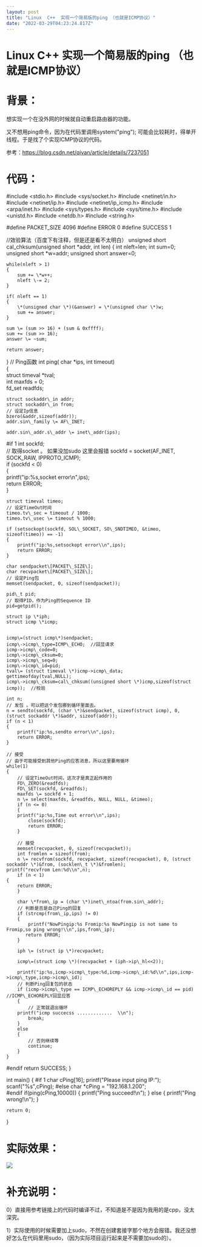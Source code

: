 ```yaml
---
layout: post
title: "Linux  C++  实现一个简易版的ping （也就是ICMP协议）"
date: "2022-03-29T04:23:24.817Z"
---
```

Linux C++ 实现一个简易版的ping （也就是ICMP协议）
==================================

背景：
===

想实现一个在没外网的时候就自动重启路由器的功能。

又不想用ping命令，因为在代码里调用system("ping"); 可能会比较耗时，得单开线程。于是找了个实现ICMP协议的代码。

参考：https://blog.csdn.net/qivan/article/details/7237051

代码：
===

#include <stdio.h>
#include <sys/socket.h>
#include <netinet/in.h>
#include <netinet/ip.h>
#include <netinet/ip\_icmp.h>
#include <arpa/inet.h>
#include <sys/types.h>
#include <sys/time.h>
#include <unistd.h>
#include <netdb.h>
#include <string.h> 

#define PACKET\_SIZE     4096
#define ERROR           0
#define SUCCESS         1
 
//效验算法（百度下有注释，但是还是看不太明白）
unsigned short cal\_chksum(unsigned short \*addr, int len)
{
    int nleft=len;
    int sum=0;
    unsigned short \*w=addr;
    unsigned short answer=0;
    
    while(nleft > 1)
    {
        sum += \*w++;
        nleft \-= 2;
    }
    
    if( nleft == 1)
    {       
        \*(unsigned char \*)(&answer) = \*(unsigned char \*)w;
        sum += answer;
    }
    
    sum \= (sum >> 16) + (sum & 0xffff);
    sum += (sum >> 16);
    answer \= ~sum;
    
    return answer;
}
// Ping函数
int ping( char \*ips, int timeout)  
{  
    struct timeval \*tval;        
    int maxfds = 0;  
    fd\_set readfds;  
    
    struct sockaddr\_in addr;  
    struct sockaddr\_in from;  
    // 设定Ip信息  
    bzero(&addr,sizeof(addr));  
    addr.sin\_family \= AF\_INET;  

    addr.sin\_addr.s\_addr \= inet\_addr(ips);  

#if 1
    int sockfd;  
    // 取得socket  。  如果没加sudo 这里会报错
    sockfd = socket(AF\_INET, SOCK\_RAW, IPPROTO\_ICMP);  
    if (sockfd < 0)  
    {  
        printf("ip:%s,socket error\\n",ips);  
        return ERROR;  
    }  
    
    struct timeval timeo;  
    // 设定TimeOut时间  
    timeo.tv\_sec = timeout / 1000;  
    timeo.tv\_usec \= timeout % 1000;  
    
    if (setsockopt(sockfd, SOL\_SOCKET, SO\_SNDTIMEO, &timeo, sizeof(timeo)) == -1)  
    {  
        printf("ip:%s,setsockopt error\\n",ips);  
        return ERROR;  
    }  
 
    char sendpacket\[PACKET\_SIZE\];  
    char recvpacket\[PACKET\_SIZE\];  
    // 设定Ping包  
    memset(sendpacket, 0, sizeof(sendpacket));  
    
    pid\_t pid;  
    // 取得PID，作为Ping的Sequence ID  
    pid=getpid();  
    
    struct ip \*iph;  
    struct icmp \*icmp;  
    
  
    icmp\=(struct icmp\*)sendpacket;  
    icmp\->icmp\_type=ICMP\_ECHO;  //回显请求
    icmp->icmp\_code=0;  
    icmp\->icmp\_cksum=0;  
    icmp\->icmp\_seq=0;  
    icmp\->icmp\_id=pid; 
    tval\= (struct timeval \*)icmp->icmp\_data;  
    gettimeofday(tval,NULL);  
    icmp\->icmp\_cksum=cal\_chksum((unsigned short \*)icmp,sizeof(struct icmp));  //校验
    
    int n;  
    // 发包 。可以把这个发包挪到循环里面去。 
    n = sendto(sockfd, (char \*)&sendpacket, sizeof(struct icmp), 0, (struct sockaddr \*)&addr, sizeof(addr));  
    if (n < 1)  
    {  
        printf("ip:%s,sendto error\\n",ips);  
        return ERROR;  
    }  
    
    // 接受  
    // 由于可能接受到其他Ping的应答消息，所以这里要用循环  
    while(1)  
    {  
        // 设定TimeOut时间，这次才是真正起作用的  
        FD\_ZERO(&readfds);  
        FD\_SET(sockfd, &readfds);  
        maxfds \= sockfd + 1;  
        n \= select(maxfds, &readfds, NULL, NULL, &timeo);  
        if (n <= 0)  
        {              
        printf("ip:%s,Time out error\\n",ips);  
            close(sockfd);  
            return ERROR;  
        }  
        
        // 接受  
        memset(recvpacket, 0, sizeof(recvpacket));  
        int fromlen = sizeof(from);  
        n \= recvfrom(sockfd, recvpacket, sizeof(recvpacket), 0, (struct sockaddr \*)&from, (socklen\_t \*)&fromlen);  
    printf("recvfrom Len:%d\\n",n);
        if (n < 1) 
    {  
        return ERROR;  
        }          
     
        char \*from\_ip = (char \*)inet\_ntoa(from.sin\_addr);  
        // 判断是否是自己Ping的回复  
        if (strcmp(from\_ip,ips) != 0)  
        {  
            printf("NowPingip:%s Fromip:%s NowPingip is not same to Fromip,so ping wrong!\\n",ips,from\_ip);  
           return ERROR;
        }  
        
        iph \= (struct ip \*)recvpacket;  
        
        icmp\=(struct icmp \*)(recvpacket + (iph->ip\_hl<<2));  
        
        printf("ip:%s,icmp->icmp\_type:%d,icmp->icmp\_id:%d\\n",ips,icmp->icmp\_type,icmp->icmp\_id);  
        // 判断Ping回复包的状态  
        if (icmp->icmp\_type == ICMP\_ECHOREPLY && icmp->icmp\_id == pid)   //ICMP\_ECHOREPLY回显应答
        {  
            // 正常就退出循环 
        printf("icmp succecss .............  \\n");
            break;  
        }  
        else  
        {  
            // 否则继续等  
            continue;  
        }  
    } 
#endif
    return SUCCESS;
}
    
int main()
{
#if 1
    char cPing\[16\];
    printf("Please input ping IP:");
    scanf("%s",cPing);
#else
    char \*cPing = "192.168.1.200";    
#endif
    if(ping(cPing,10000))
    {
        printf("Ping succeed!\\n");
    }
    else
    {
        printf("Ping wrong!\\n");
    }

    return 0;    
}

实际效果：
=====

![](https://img2022.cnblogs.com/blog/822287/202203/822287-20220329111150768-643265618.jpg)

补充说明：
=====

0）直接用参考链接上的代码时编译不过，不知道是不是因为我用的是cpp，没太深究。

1）实际使用的时候需要加上sudo，不然在创建套接字那个地方会报错。我还没想好怎么在代码里用sudo，（因为实际项目运行起来是不需要加sudo的）。